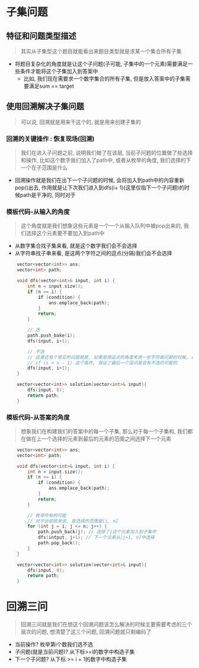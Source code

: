 # 子集问题

## 特征和问题类型描述

> 其实从子集型这个题目就能看出来题目类型就是求某一个集合所有子集

- 将题目复杂化的角度就是让这个子问题(子可能, 子集中的一个元素)需要满足一些条件才能将这个子集加入到答案中
    - 比如, 我们现在需要求一个数字集合的所有子集, 但是放入答案中的子集需要满足sum == target
## 使用回溯解决子集问题

> 可以说, 回溯就是用来干这个的, 就是用来创建子集的
### 回溯的关键操作 : 恢复现场(回溯)

> 我们在进入子问题之前, 说明我们做了在该层, 当前子问题的位置做了些选择和操作, 比如这个数字我们加入了path中, 或者从枚举的角度, 我们选择的下一个在子范围是什么

- 回溯操作就是我们在出下一个子问题的时候, 会将加入到path中的内容重新pop()出去, 作用就是让下次我们进入到dfs(i+ 1)(这里仅指下一个子问题)的时候path是干净的, 同时对于

### 模板代码-从输入的角度

> 这个角度就是我们想象这些元素是一个一个从输入队列中被pop出来的, 我们选择这个元素要不要加入到path中

- 从数字集合找子集来看, 就是这个数字我们会不会选择
- 从字符串找子串来看, 是这两个字符之间的逗点(分隔)我们会不会选择

```cpp
    vector<vector<int>> ans;
    vector<int> path;

    void dfs(vector<int>& input, int i) {
        int n = input.size();
        if (n == i) {
            if (condition) {
                ans.emplace_back(path);
            }
            return;
        }

        // 选
        path.push_bake(i);
        dfs(input, i+1);

        // 不选
        // 这里还有个常见的问题就是, 如果是用逗点的角度考虑一些字符串问题的时候, 最后一个元素一定要选, 所以会有
        // if (i < n - 1) 这个条件, 保证了最后一个逗点是会有不选的可能的
        dfs(input, i+1);
    }

    vector<vector<int>> solution(vector<int>& input){
        dfs(input, 0);
        return path;
    }
```

### 模板代码-从答案的角度

> 想象我们在构建我们的答案中的每一个子集, 那么对于每一个子集和, 我们都在做在上一个选择的元素到最后的元素的范围之间选择下一个元素

```cpp
    vector<vector<int>> ans;
    vector<int> path;

    void dfs(vector<int>& input, int i) {
        int n = input.size();
        if (n == i) {
            if (condition) {
                ans.emplace_back(path);
            }
            return;
        }

        // 枚举所有的可能
        // 对于当前层来说, 能选择的范围是[i, n] 
        for (int j = i; j <= n; j++) {
            path.push_back(j); // 选择了j这个元素加入到子集中
            dfs(intput, j+1); // 下一个元素从[j+1, n]中选择
            path.pop_back();
        }
    }

    vector<vector<int>> solution(vector<int>& input){
        dfs(input, 0);
        return path;
    }
```
# 回溯三问

> 回溯三问就是我们在想这个回溯问题该怎么解决的时候主要需要考虑的三个层次的问题, 想清楚了这三个问题, 回溯问题就只剩编码了

- 当前操作? 枚举第i个数我们选不选
- 子问题(就是当前问题)? 从下标>=i的数字中构造子集
- 下一个子问题? 从下标 >= i + 1的数字中构造子集